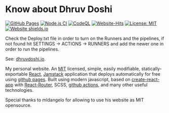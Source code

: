 # Know about Dhruv Doshi
[![GitHub Pages](https://github.com/DhruvDoshi/dhruvdoshi.github.io/actions/workflows/github-pages.yml/badge.svg)](https://github.com/DhruvDoshi/dhruvdoshi.github.io/actions/workflows/github-pages.yml)
[![Node.js CI](https://github.com/DhruvDoshi/dhruvdoshi.github.io/actions/workflows/node.js.yml/badge.svg)](https://github.com/DhruvDoshi/dhruvdoshi.github.io/actions/workflows/node.js.yml)
[![CodeQL](https://github.com/DhruvDoshi/dhruvdoshi.github.io/actions/workflows/codeql-analysis.yml/badge.svg)](https://github.com/DhruvDoshi/dhruvdoshi.github.io/actions/workflows/codeql-analysis.yml)
[![Website-Hits](https://hits.seeyoufarm.com/api/count/incr/badge.svg?url=https%3A%2F%2Fdhruvdoshi.github.io)](https://dhruvdoshi.github.io/)
[![License: MIT](https://img.shields.io/badge/License-MIT-yellow.svg?style=popout-square)](https://opensource.org/licenses/MIT)
[![Website shields.io](https://img.shields.io/website-up-down-orange-red/http/shields.io.svg)](https://dhruvdoshi.github.io/)

Check the Deploy.txt file in order to turn on the Runners and the pipelines, if not found hit SETTINGS -> ACTIONS -> RUNNERS and add the newer one in order to run the pipelines.


See: [dhruvdoshi.io](https://doshidhruv.com).

My personal website. An [MIT](https://github.com/DhruvDoshi/dhruvdoshi.github.io/main/LICENSE) licensed, simple, easily modifiable, statically-exportable [React](https://reactjs.org/), [Jamstack](https://jamstack.org/) application that deploys automatically for free using [github pages](https://pages.github.com/). Built using modern javascript, based on [create-react-app](https://github.com/facebook/create-react-app) with [React-Router](https://reactrouter.com/), SCSS, [github actions](https://github.com/features/actions), and many other useful technologies.

Special thanks to mldangelo for allowing to use his website as MIT opensource.
